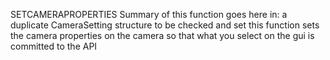 
SETCAMERAPROPERTIES Summary of this function goes here
in: a duplicate CameraSetting structure to be checked and set
this function sets the camera properties on the camera so that what you
select on the gui is committed to the API
